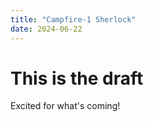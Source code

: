 ```yaml
---
title: "Campfire-1 Sherlock"
date: 2024-06-22
---
```



# This is the draft

Excited for what's coming!

